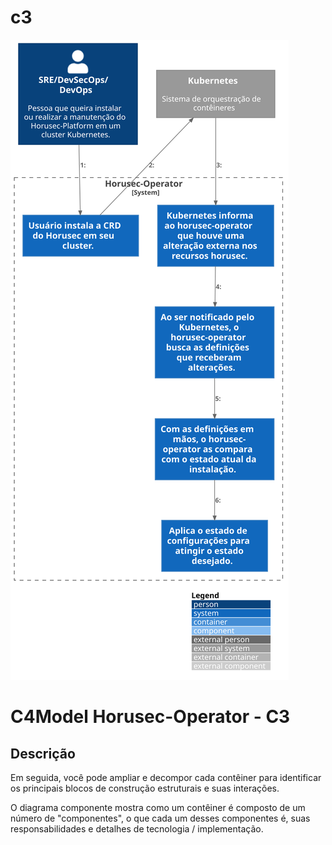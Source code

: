 # c3

![diagram](c3.svg)

# C4Model Horusec-Operator - C3

## Descrição
Em seguida, você pode ampliar e decompor cada contêiner para identificar os principais blocos de construção estruturais e suas interações.

O diagrama componente mostra como um contêiner é composto de um número de "componentes", o que cada um desses componentes é, suas responsabilidades e detalhes de tecnologia / implementação.